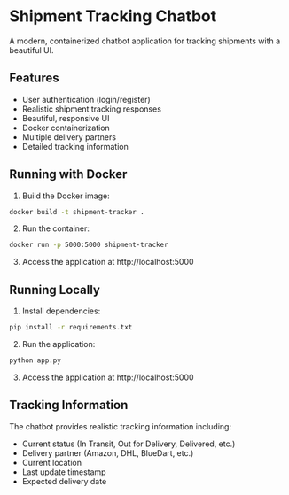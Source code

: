 # Shipment Tracking Chatbot

A modern, containerized chatbot application for tracking shipments with a beautiful UI.

## Features

- User authentication (login/register)
- Realistic shipment tracking responses
- Beautiful, responsive UI
- Docker containerization
- Multiple delivery partners
- Detailed tracking information

## Running with Docker

1. Build the Docker image:
```bash
docker build -t shipment-tracker .
```

2. Run the container:
```bash
docker run -p 5000:5000 shipment-tracker
```

3. Access the application at http://localhost:5000

## Running Locally

1. Install dependencies:
```bash
pip install -r requirements.txt
```

2. Run the application:
```bash
python app.py
```

3. Access the application at http://localhost:5000

## Tracking Information

The chatbot provides realistic tracking information including:
- Current status (In Transit, Out for Delivery, Delivered, etc.)
- Delivery partner (Amazon, DHL, BlueDart, etc.)
- Current location
- Last update timestamp
- Expected delivery date 